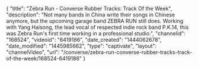 {
    "title": "Zebra Run - Converse Rubber Tracks: Track Of the Week",
    "description": "Not many bands in China write their songs in Chinese anymore, but the upcoming garage band ZEBRA RUN still does. Working with Yang Haisong, the lead vocal of respected indie rock band P.K.14, this was Zebra Run's first time working in a professional studio.",
    "channelid": "168524",
    "videoid": "6419186",
    "date_created": "1444062678",
    "date_modified": "1445985662",
    "type": "captivate",
    "layout": "channelVideo",
    "url": "\/converse\/zebra-run-converse-rubber-tracks-track-of-the-week\/168524-6419186"
}